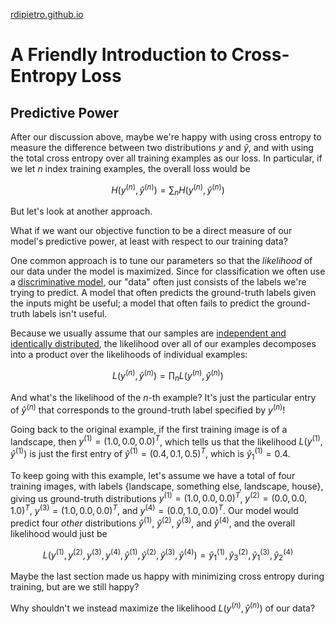 [rdipietro.github.io](https://rdipietro.github.io/friendly-intro-to-cross-entropy-loss/ "A Friendly Introduction to Cross-Entropy Loss")

# A Friendly Introduction to Cross-Entropy Loss

##  Predictive Power

After our discussion above, maybe we're happy with using cross entropy to measure the difference between two distributions $y$ and $\hat{y}$, and with using the total cross entropy over all training examples as our loss. In particular, if we let $n$ index training examples, the overall loss would be

$$ H({y^{(n)}}, {\hat{y}^{(n)}}) = \sum_n H(y^{(n)}, \hat{y}^{(n)}) $$

But let's look at another approach.

What if we want our objective function to be a direct measure of our model's predictive power, at least with respect to our training data?

One common approach is to tune our parameters so that the _likelihood_ of our data under the model is maximized. Since for classification we often use a [discriminative model][3], our "data" often just consists of the labels we're trying to predict. A model that often predicts the ground-truth labels given the inputs might be useful; a model that often fails to predict the ground-truth labels isn't useful.

Because we usually assume that our samples are [independent and identically distributed][4], the likelihood over all of our examples decomposes into a product over the likelihoods of individual examples:

$$ L({y^{(n)}}, {\hat{y}^{(n)}}) = \prod_n L(y^{(n)}, \hat{y}^{(n)}) $$

And what's the likelihood of the $n$-th example? It's just the particular entry of $\hat{y}^{(n)}$ that corresponds to the ground-truth label specified by $y^{(n)}$!

Going back to the original example, if the first training image is of a landscape, then $y^{(1)} = (1.0, 0.0, 0.0)^T$, which tells us that the likelihood $L(y^{(1)}, \hat{y}^{(1)})$ is just the first entry of $\hat{y}^{(1)} = (0.4, 0.1, 0.5)^T$, which is $\hat{y}^{(1)}_1 = 0.4$.

To keep going with this example, let's assume we have a total of four training images, with labels {landscape, something else, landscape, house}, giving us ground-truth distributions $y^{(1)} = (1.0, 0.0, 0.0)^T$, $y^{(2)} = (0.0, 0.0, 1.0)^T$, $y^{(3)} = (1.0, 0.0, 0.0)^T$, and $y^{(4)} = (0.0, 1.0, 0.0)^T$. Our model would predict four _other_ distributions $\hat{y}^{(1)}$, $\hat{y}^{(2)}$, $\hat{y}^{(3)}$, and $\hat{y}^{(4)}$, and the overall likelihood would just be

$$ L({y^{(1)}, y^{(2)}, y^{(3)}, y^{(4)}}, {\hat{y}^{(1)}, \hat{y}^{(2)}, \hat{y}^{(3)}, \hat{y}^{(4)}}) = \hat{y}^{(1)}_1 , \hat{y}^{(2)}_3 , \hat{y}^{(3)}_1 , \hat{y}^{(4)}_2 $$

Maybe the last section made us happy with minimizing cross entropy during training, but are we still happy?

Why shouldn't we instead maximize the likelihood $L({y^{(n)}}, {\hat{y}^{(n)}})$ of our data?

[1]: https://rdipietro.github.io#Predictive-Power
[2]: https://rdipietro.github.io/images/predict.jpg
[3]: https://en.wikipedia.org/wiki/Discriminative_model
[4]: http://math.stackexchange.com/questions/466927/independent-identically-distributed-iid-random-variables

